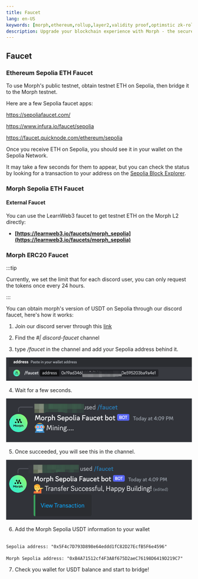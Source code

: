 ```yaml
---
title: Faucet
lang: en-US
keywords: [morph,ethereum,rollup,layer2,validity proof,optimstic zk-rollup]
description: Upgrade your blockchain experience with Morph - the secure decentralized, cost0efficient, and high-performing optimstic zk-rollup solution. Try it now!
---
```



## Faucet

### Ethereum Sepolia ETH Faucet

To use Morph's public testnet, obtain testnet ETH on Sepolia, then bridge it to the Morph testnet.

Here are a few Sepolia faucet apps:

https://sepoliafaucet.com/

https://www.infura.io/faucet/sepolia

https://faucet.quicknode.com/ethereum/sepolia


Once you receive ETH on Sepolia, you should see it in your wallet on the Sepolia Network. 

It may take a few seconds for them to appear, but you can check the status by looking for a transaction to your address on the [Sepolia Block Explorer](https://sepolia.etherscan.io/).

### Morph Sepolia ETH Faucet

#### External Faucet

You can use the LearnWeb3 faucet to get testnet ETH on the Morph L2 directly:

- **[https://learnweb3.io/faucets/morph_sepolia](https://learnweb3.io/faucets/morph_sepolia)**


### Morph ERC20 Faucet


:::tip

Currently, we set the limit that for each discord user, you can only request the tokens once every 24 hours.

:::

You can obtain morph's version of USDT on Sepolia through our discord faucet, here's how it works:

1. Join our discord server through this [link](https://discord.gg/f3Wh6ZK6XC)

2. Find the *#| discord-faucet* channel

3. type */faucet* in the channel and add your Sepolia address behind it.

![command](../../assets/docs/quick-start/faucet/command.png)

4. Wait for a few seconds.

![mining](../../assets/docs/quick-start/faucet/mining.png)

5. Once succeeded, you will see this in the channel.

![success](../../assets/docs/quick-start/faucet/success.png)

6.  Add the Morph Sepolia USDT information to your wallet

~~~

Sepolia address: "0x5F4c7D793D898e64eddd1fC82D27EcfB5F6e4596"

Morph Sepolia address: "0xB4A71512cf4F3A8f675D2aeC76198D6419D219C7"

~~~

7. Check you wallet for USDT balance and start to bridge!